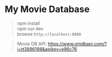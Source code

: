 My Movie Database
===

> npm install  
> npm run dev  
> browse `http://localhost:8080`  

> Movie DB API: https://www.omdbapi.com/?i=tt3896198&apikey=e96c76  